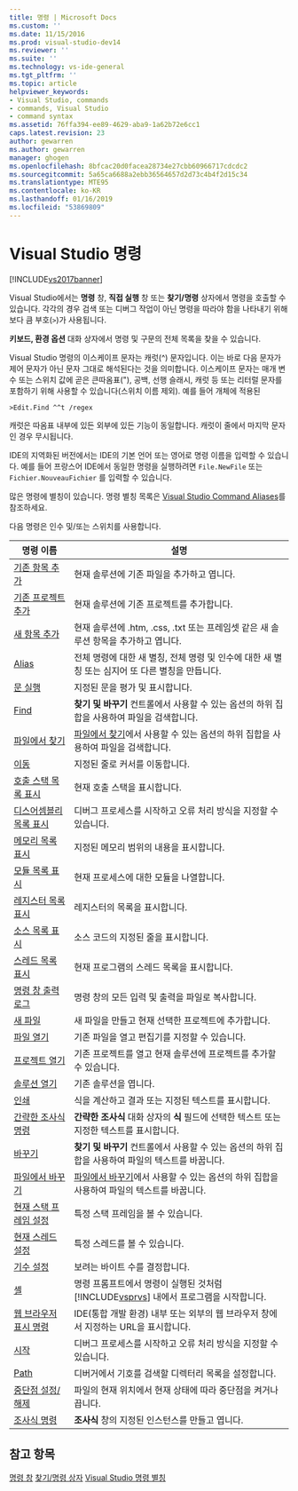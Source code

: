 ```yaml
---
title: 명령 | Microsoft Docs
ms.custom: ''
ms.date: 11/15/2016
ms.prod: visual-studio-dev14
ms.reviewer: ''
ms.suite: ''
ms.technology: vs-ide-general
ms.tgt_pltfrm: ''
ms.topic: article
helpviewer_keywords:
- Visual Studio, commands
- commands, Visual Studio
- command syntax
ms.assetid: 76ffa394-ee89-4629-aba9-1a62b72e6cc1
caps.latest.revision: 23
author: gewarren
ms.author: gewarren
manager: ghogen
ms.openlocfilehash: 8bfcac20d0facea28734e27cbb60966717cdcdc2
ms.sourcegitcommit: 5a65ca6688a2ebb36564657d2d73c4b4f2d15c34
ms.translationtype: MTE95
ms.contentlocale: ko-KR
ms.lasthandoff: 01/16/2019
ms.locfileid: "53869809"
---
```

# <a name="visual-studio-commands"></a>Visual Studio 명령
[!INCLUDE[vs2017banner](../../includes/vs2017banner.md)]


Visual Studio에서는 **명령** 창, **직접 실행** 창 또는 **찾기/명령** 상자에서 명령을 호출할 수 있습니다. 각각의 경우 검색 또는 디버그 작업이 아닌 명령을 따라야 함을 나타내기 위해 보다 큼 부호(`>`)가 사용됩니다.

 **키보드, 환경 옵션** 대화 상자에서 명령 및 구문의 전체 목록을 찾을 수 있습니다.

 Visual Studio 명령의 이스케이프 문자는 캐럿(^) 문자입니다. 이는 바로 다음 문자가 제어 문자가 아닌 문자 그대로 해석된다는 것을 의미합니다. 이스케이프 문자는 매개 변수 또는 스위치 값에 곧은 큰따옴표("), 공백, 선행 슬래시, 캐럿 등 또는 리터럴 문자를 포함하기 위해 사용할 수 있습니다(스위치 이름 제외). 예를 들어 개체에 적용된

```
>Edit.Find ^^t /regex
```

 캐럿은 따옴표 내부에 있든 외부에 있든 기능이 동일합니다. 캐럿이 줄에서 마지막 문자인 경우 무시됩니다.

 IDE의 지역화된 버전에서는 IDE의 기본 언어 또는 영어로 명령 이름을 입력할 수 있습니다. 예를 들어 프랑스어 IDE에서 동일한 명령을 실행하려면 `File.NewFile` 또는 `Fichier.NouveauFichier` 를 입력할 수 있습니다.

 많은 명령에 별칭이 있습니다. 명령 별칭 목록은 [Visual Studio Command Aliases](../../ide/reference/visual-studio-command-aliases.md)를 참조하세요.

 다음 명령은 인수 및/또는 스위치를 사용합니다.

|명령 이름|설명|
|------------------|-----------------|
|[기존 항목 추가](../../ide/reference/add-existing-item-command.md)|현재 솔루션에 기존 파일을 추가하고 엽니다.|
|[기존 프로젝트 추가](../../ide/reference/add-existing-project-command.md)|현재 솔루션에 기존 프로젝트를 추가합니다.|
|[새 항목 추가](../../ide/reference/add-new-item-command.md)|현재 솔루션에 .htm, .css, .txt 또는 프레임셋 같은 새 솔루션 항목을 추가하고 엽니다.|
|[Alias](../../ide/reference/alias-command.md)|전체 명령에 대한 새 별칭, 전체 명령 및 인수에 대한 새 별칭 또는 심지어 또 다른 별칭을 만듭니다.|
|[문 실행](../../ide/reference/evaluate-statement-command.md)|지정된 문을 평가 및 표시합니다.|
|[Find](../../ide/reference/find-command.md)|**찾기 및 바꾸기** 컨트롤에서 사용할 수 있는 옵션의 하위 집합을 사용하여 파일을 검색합니다.|
|[파일에서 찾기](../../ide/reference/find-in-files-command.md)|[파일에서 찾기](../../ide/find-in-files.md)에서 사용할 수 있는 옵션의 하위 집합을 사용하여 파일을 검색합니다.|
|[이동](../../ide/reference/go-to-command.md)|지정된 줄로 커서를 이동합니다.|
|[호출 스택 목록 표시](../../ide/reference/list-call-stack-command.md)|현재 호출 스택을 표시합니다.|
|[디스어셈블리 목록 표시](../../ide/reference/list-disassembly-command.md)|디버그 프로세스를 시작하고 오류 처리 방식을 지정할 수 있습니다.|
|[메모리 목록 표시](../../ide/reference/list-memory-command.md)|지정된 메모리 범위의 내용을 표시합니다.|
|[모듈 목록 표시](../../ide/reference/list-modules-command.md)|현재 프로세스에 대한 모듈을 나열합니다.|
|[레지스터 목록 표시](../../ide/reference/list-registers-command.md)|레지스터의 목록을 표시합니다.|
|[소스 목록 표시](../../ide/reference/list-source-command.md)|소스 코드의 지정된 줄을 표시합니다.|
|[스레드 목록 표시](../../ide/reference/list-threads-command.md)|현재 프로그램의 스레드 목록을 표시합니다.|
|[명령 창 출력 로그](../../ide/reference/log-command-window-output-command.md)|명령 창의 모든 입력 및 출력을 파일로 복사합니다.|
|[새 파일](../../ide/reference/new-file-command.md)|새 파일을 만들고 현재 선택한 프로젝트에 추가합니다.|
|[파일 열기](../../ide/reference/open-file-command.md)|기존 파일을 열고 편집기를 지정할 수 있습니다.|
|[프로젝트 열기](../../ide/reference/open-project-command.md)|기존 프로젝트를 열고 현재 솔루션에 프로젝트를 추가할 수 있습니다.|
|[솔루션 열기](../../ide/reference/open-solution-command.md)|기존 솔루션을 엽니다.|
|[인쇄](../../ide/reference/print-command.md)|식을 계산하고 결과 또는 지정된 텍스트를 표시합니다.|
|[간략한 조사식 명령](../../ide/reference/quick-watch-command.md)|**간략한 조사식** 대화 상자의 **식** 필드에 선택한 텍스트 또는 지정한 텍스트를 표시합니다.|
|[바꾸기](../../ide/reference/replace-command.md)|**찾기 및 바꾸기** 컨트롤에서 사용할 수 있는 옵션의 하위 집합을 사용하여 파일의 텍스트를 바꿉니다.|
|[파일에서 바꾸기](../../ide/reference/replace-in-files-command.md)|[파일에서 바꾸기](../../ide/replace-in-files.md)에서 사용할 수 있는 옵션의 하위 집합을 사용하여 파일의 텍스트를 바꿉니다.|
|[현재 스택 프레임 설정](../../ide/reference/set-current-stack-frame-command.md)|특정 스택 프레임을 볼 수 있습니다.|
|[현재 스레드 설정](../../ide/reference/set-current-thread-command.md)|특정 스레드를 볼 수 있습니다.|
|[기수 설정](../../ide/reference/set-radix-command.md)|보려는 바이트 수를 결정합니다.|
|[셸](../../ide/reference/shell-command.md)|명령 프롬프트에서 명령이 실행된 것처럼 [!INCLUDE[vsprvs](../../includes/vsprvs-md.md)] 내에서 프로그램을 시작합니다.|
|[웹 브라우저 표시 명령](../../ide/reference/showwebbrowser-command.md)|IDE(통합 개발 환경) 내부 또는 외부의 웹 브라우저 창에서 지정하는 URL을 표시합니다.|
|[시작](../../ide/reference/start-command.md)|디버그 프로세스를 시작하고 오류 처리 방식을 지정할 수 있습니다.|
|[Path](../../ide/reference/symbol-path-command.md)|디버거에서 기호를 검색할 디렉터리 목록을 설정합니다.|
|[중단점 설정/해제](../../ide/reference/toggle-breakpoint-command.md)|파일의 현재 위치에서 현재 상태에 따라 중단점을 켜거나 끕니다.|
|[조사식 명령](../../ide/reference/watch-command.md)|**조사식** 창의 지정된 인스턴스를 만들고 엽니다.|

## <a name="see-also"></a>참고 항목
 [명령 창](../../ide/reference/command-window.md) [찾기/명령 상자](../../ide/find-command-box.md) [Visual Studio 명령 별칭](../../ide/reference/visual-studio-command-aliases.md)
